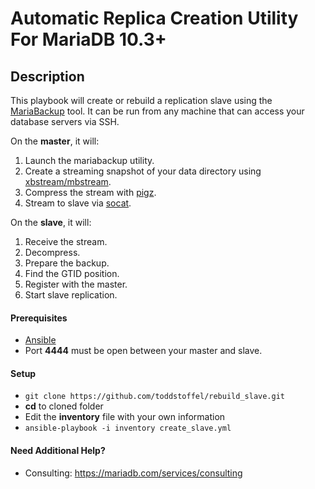 # Automatic Replica Creation Utility For MariaDB 10.3+

## Description
This playbook will create or rebuild a replication slave using the [MariaBackup](https://mariadb.com/kb/en/library/mariabackup-overview/) tool.  It can be run from any machine that can access your database servers via SSH.

On the **master**, it will:

1. Launch the mariabackup utility.
1. Create a streaming snapshot of your data directory using [xbstream/mbstream](https://www.percona.com/doc/percona-xtrabackup/2.3/xbstream/xbstream.html).
1. Compress the stream with [pigz](https://zlib.net/pigz/).
1. Stream to slave via [socat](http://www.dest-unreach.org/socat/).

On the **slave**, it will:
1. Receive the stream.
1. Decompress.
1. Prepare the backup.
1. Find the GTID position.
1. Register with the master.
1. Start slave replication.

#### Prerequisites

* [Ansible](http://docs.ansible.com/ansible/latest/intro_installation.html)
* Port **4444** must be open between your master and slave.

#### Setup

* `git clone https://github.com/toddstoffel/rebuild_slave.git`
* **cd** to cloned folder
* Edit the **inventory** file with your own information
* `ansible-playbook -i inventory create_slave.yml`

#### Need Additional Help?

* Consulting: https://mariadb.com/services/consulting
